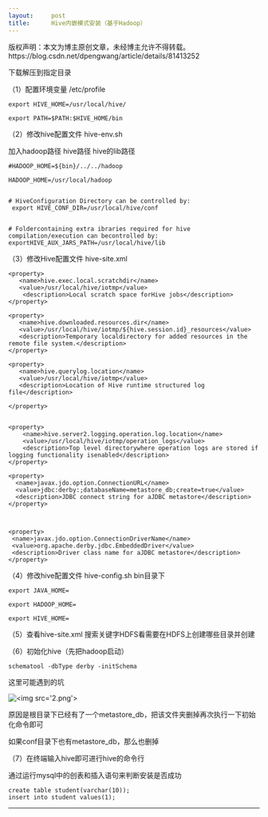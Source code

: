 ```yaml
---
layout:     post
title:      Hive内嵌模式安装（基于Hadoop）
---
```

<div id="article_content" class="article_content clearfix csdn-tracking-statistics" data-pid="blog" data-mod="popu_307" data-dsm="post">
								<div class="article-copyright">
					版权声明：本文为博主原创文章，未经博主允许不得转载。					https://blog.csdn.net/dpengwang/article/details/81413252				</div>
								            <div id="content_views" class="markdown_views prism-github-gist">
							<!-- flowchart 箭头图标 勿删 -->
							<svg xmlns="http://www.w3.org/2000/svg" style="display: none;"><path stroke-linecap="round" d="M5,0 0,2.5 5,5z" id="raphael-marker-block" style="-webkit-tap-highlight-color: rgba(0, 0, 0, 0);"></path></svg>
							<p>下载解压到指定目录</p>

<p>（1）配置环境变量 /etc/profile</p>

<pre class="prettyprint"><code class=" hljs bash"><span class="hljs-keyword">export</span> HIVE_HOME=/usr/local/hive/

<span class="hljs-keyword">export</span> PATH=<span class="hljs-variable">$PATH</span>:<span class="hljs-variable">$HIVE_HOME</span>/bin</code></pre>

<p>（2）修改hive配置文件 hive-env.sh</p>

<p>加入hadoop路径 hive路径 hive的lib路径</p>



<pre class="prettyprint"><code class=" hljs vala"><span class="hljs-preprocessor">#HADOOP_HOME=${bin}/../../hadoop</span>

HADOOP_HOME=/usr/local/hadoop


<span class="hljs-preprocessor"># HiveConfiguration Directory can be controlled by:</span>
 export HIVE_CONF_DIR=/usr/local/hive/conf


<span class="hljs-preprocessor"># Foldercontaining extra ibraries required for hive compilation/execution can becontrolled by:</span>
exportHIVE_AUX_JARS_PATH=/usr/local/hive/lib</code></pre>

<p>（3）修改Hive配置文件 hive-site.xml</p>



<pre class="prettyprint"><code class=" hljs xml"><span class="hljs-tag">&lt;<span class="hljs-title">property</span>&gt;</span>
   <span class="hljs-tag">&lt;<span class="hljs-title">name</span>&gt;</span>hive.exec.local.scratchdir<span class="hljs-tag">&lt;/<span class="hljs-title">name</span>&gt;</span>
   <span class="hljs-tag">&lt;<span class="hljs-title">value</span>&gt;</span>/usr/local/hive/iotmp<span class="hljs-tag">&lt;/<span class="hljs-title">value</span>&gt;</span>
    <span class="hljs-tag">&lt;<span class="hljs-title">description</span>&gt;</span>Local scratch space forHive jobs<span class="hljs-tag">&lt;/<span class="hljs-title">description</span>&gt;</span>
<span class="hljs-tag">&lt;/<span class="hljs-title">property</span>&gt;</span>

<span class="hljs-tag">&lt;<span class="hljs-title">property</span>&gt;</span>
   <span class="hljs-tag">&lt;<span class="hljs-title">name</span>&gt;</span>hive.downloaded.resources.dir<span class="hljs-tag">&lt;/<span class="hljs-title">name</span>&gt;</span>
   <span class="hljs-tag">&lt;<span class="hljs-title">value</span>&gt;</span>/usr/local/hive/iotmp/${hive.session.id}_resources<span class="hljs-tag">&lt;/<span class="hljs-title">value</span>&gt;</span>
   <span class="hljs-tag">&lt;<span class="hljs-title">description</span>&gt;</span>Temporary localdirectory for added resources in the remote file system.<span class="hljs-tag">&lt;/<span class="hljs-title">description</span>&gt;</span>
<span class="hljs-tag">&lt;/<span class="hljs-title">property</span>&gt;</span>

<span class="hljs-tag">&lt;<span class="hljs-title">property</span>&gt;</span>
   <span class="hljs-tag">&lt;<span class="hljs-title">name</span>&gt;</span>hive.querylog.location<span class="hljs-tag">&lt;/<span class="hljs-title">name</span>&gt;</span>
   <span class="hljs-tag">&lt;<span class="hljs-title">value</span>&gt;</span>/usr/local/hive/iotmp<span class="hljs-tag">&lt;/<span class="hljs-title">value</span>&gt;</span>
   <span class="hljs-tag">&lt;<span class="hljs-title">description</span>&gt;</span>Location of Hive runtime structured log file<span class="hljs-tag">&lt;/<span class="hljs-title">description</span>&gt;</span>

<span class="hljs-tag">&lt;/<span class="hljs-title">property</span>&gt;</span>


<span class="hljs-tag">&lt;<span class="hljs-title">property</span>&gt;</span>
    <span class="hljs-tag">&lt;<span class="hljs-title">name</span>&gt;</span>hive.server2.logging.operation.log.location<span class="hljs-tag">&lt;/<span class="hljs-title">name</span>&gt;</span>
    <span class="hljs-tag">&lt;<span class="hljs-title">value</span>&gt;</span>/usr/local/hive/iotmp/operation_logs<span class="hljs-tag">&lt;/<span class="hljs-title">value</span>&gt;</span>
    <span class="hljs-tag">&lt;<span class="hljs-title">description</span>&gt;</span>Top level directorywhere operation logs are stored if logging functionality isenabled<span class="hljs-tag">&lt;/<span class="hljs-title">description</span>&gt;</span>
<span class="hljs-tag">&lt;/<span class="hljs-title">property</span>&gt;</span>

<span class="hljs-tag">&lt;<span class="hljs-title">property</span>&gt;</span>
  <span class="hljs-tag">&lt;<span class="hljs-title">name</span>&gt;</span>javax.jdo.option.ConnectionURL<span class="hljs-tag">&lt;/<span class="hljs-title">name</span>&gt;</span>
  <span class="hljs-tag">&lt;<span class="hljs-title">value</span>&gt;</span>jdbc:derby:;databaseName=metastore_db;create=true<span class="hljs-tag">&lt;/<span class="hljs-title">value</span>&gt;</span>
  <span class="hljs-tag">&lt;<span class="hljs-title">description</span>&gt;</span>JDBC connect string for aJDBC metastore<span class="hljs-tag">&lt;/<span class="hljs-title">description</span>&gt;</span>
<span class="hljs-tag">&lt;/<span class="hljs-title">property</span>&gt;</span>



<span class="hljs-tag">&lt;<span class="hljs-title">property</span>&gt;</span>
 <span class="hljs-tag">&lt;<span class="hljs-title">name</span>&gt;</span>javax.jdo.option.ConnectionDriverName<span class="hljs-tag">&lt;/<span class="hljs-title">name</span>&gt;</span>
 <span class="hljs-tag">&lt;<span class="hljs-title">value</span>&gt;</span>org.apache.derby.jdbc.EmbeddedDriver<span class="hljs-tag">&lt;/<span class="hljs-title">value</span>&gt;</span>
 <span class="hljs-tag">&lt;<span class="hljs-title">description</span>&gt;</span>Driver class name for aJDBC metastore<span class="hljs-tag">&lt;/<span class="hljs-title">description</span>&gt;</span>
<span class="hljs-tag">&lt;/<span class="hljs-title">property</span>&gt;</span></code></pre>

<p>（4）修改hive配置文件 hive-config.sh bin目录下</p>



<pre class="prettyprint"><code class=" hljs bash"><span class="hljs-keyword">export</span> JAVA_HOME=

<span class="hljs-keyword">export</span> HADOOP_HOME=

<span class="hljs-keyword">export</span> HIVE_HOME=</code></pre>

<p>（5）查看hive-site.xml 搜索关键字HDFS看需要在HDFS上创建哪些目录并创建</p>

<p>（6）初始化hive（先把hadoop启动）</p>



<pre class="prettyprint"><code class=" hljs lasso">schematool <span class="hljs-attribute">-dbType</span> derby <span class="hljs-attribute">-initSchema</span></code></pre>

<p>这里可能遇到的坑</p>

<p><img src="https://img-blog.csdn.net/20180804172719886?watermark/2/text/aHR0cHM6Ly9ibG9nLmNzZG4ubmV0L2RwZW5nd2FuZw==/font/5a6L5L2T/fontsize/400/fill/I0JBQkFCMA==/dissolve/70" alt="&lt;img src='2.png'&gt;" title=""></p>

<p>原因是根目录下已经有了一个metastore_db，把该文件夹删掉再次执行一下初始化命令即可</p>

<p>如果conf目录下也有metastore_db，那么也删掉</p>

<p>（7）在终端输入hive即可进行hive的命令行</p>

<p>通过运行mysql中的创表和插入语句来判断安装是否成功</p>

<pre class="prettyprint"><code class=" hljs sql"><span class="hljs-operator"><span class="hljs-keyword">create</span> <span class="hljs-keyword">table</span> student(<span class="hljs-keyword">varchar</span>(<span class="hljs-number">10</span>));</span>
<span class="hljs-operator"><span class="hljs-keyword">insert</span> <span class="hljs-keyword">into</span> student <span class="hljs-keyword">values</span>(<span class="hljs-number">1</span>);</span></code></pre>

<hr>            </div>
						<link href="https://csdnimg.cn/release/phoenix/mdeditor/markdown_views-9e5741c4b9.css" rel="stylesheet">
                </div>